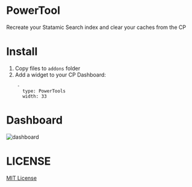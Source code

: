 # PowerTool
Recreate your Statamic Search index and clear your caches from the CP

# Install
1. Copy files to `addons` folder
2. Add a widget to your CP Dashboard:
```
    - 
      type: PowerTools
      width: 33
```

# Dashboard
![dashboard](https://github.com/edalzell/statamic-powertools/blob/master/powertools-dashboard.png)

# LICENSE

[MIT License](http://emd.mit-license.org/)
